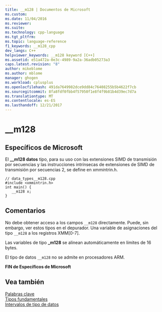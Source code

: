 ```yaml
---
title: __m128 | Documentos de Microsoft
ms.custom: 
ms.date: 11/04/2016
ms.reviewer: 
ms.suite: 
ms.technology: cpp-language
ms.tgt_pltfrm: 
ms.topic: language-reference
f1_keywords: __m128_cpp
dev_langs: C++
helpviewer_keywords: __m128 keyword [C++]
ms.assetid: e51a472a-0e3c-4989-9a2a-36adb05273a3
caps.latest.revision: "8"
author: mikeblome
ms.author: mblome
manager: ghogen
ms.workload: cplusplus
ms.openlocfilehash: 491da7649982dce9dd84c76408255b5b4622f7cb
ms.sourcegitcommit: 8fa8fdf0fbb4f57950f1e8f4f9b81b4d39ec7d7a
ms.translationtype: MT
ms.contentlocale: es-ES
ms.lasthandoff: 12/21/2017
---
```

# <a name="m128"></a>__m128
## <a name="microsoft-specific"></a>Específicos de Microsoft  
 El **__m128 datos** tipo, para su uso con las extensiones SIMD de transmisión por secuencias y las instrucciones intrínsecas de extensiones de SIMD de transmisión por secuencias 2, se define en xmmintrin.h.  
  
```  
// data_types__m128.cpp  
#include <xmmintrin.h>  
int main() {  
   __m128 x;  
}  
```  
  
## <a name="remarks"></a>Comentarios  
 No debe obtener acceso a los campos `__m128` directamente. Puede, sin embargo, ver estos tipos en el depurador. Una variable de asignaciones del tipo `__m128` a los registros XMM[0-7].  
  
 Las variables de tipo **_m128** se alinean automáticamente en límites de 16 bytes.  
  
 El tipo de datos `__m128` no se admite en procesadores ARM.  
  
**FIN de Específicos de Microsoft**  
  
## <a name="see-also"></a>Vea también  
 [Palabras clave](../cpp/keywords-cpp.md)   
 [Tipos fundamentales](../cpp/fundamental-types-cpp.md)   
 [Intervalos de tipo de datos](../cpp/data-type-ranges.md)
